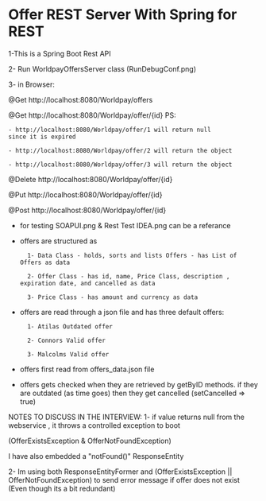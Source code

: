 # Offer REST Server With Spring for REST
1-This is a Spring Boot Rest API

2- Run WorldpayOffersServer class
(RunDebugConf.png)

3- in Browser:

@Get
http://localhost:8080/Worldpay/offers

@Get
http://localhost:8080/Worldpay/offer/{id}
PS:
	
	- http://localhost:8080/Worldpay/offer/1 will return null 
	since it is expired

	- http://localhost:8080/Worldpay/offer/2 will return the object

	- http://localhost:8080/Worldpay/offer/3 will return the object

@Delete
http://localhost:8080/Worldpay/offer/{id}

@Put
http://localhost:8080/Worldpay/offer/{id}

@Post
http://localhost:8080/Worldpay/offer/{id}
- for testing SOAPUI.png & Rest Test IDEA.png can be a referance

- offers are structured as
        
        1- Data Class - holds, sorts and lists Offers - has List of Offers as data
        
        2- Offer Class - has id, name, Price Class, description , expiration date, and cancelled as data
        
        3- Price Class - has amount and currency as data

- offers are read through a json file and has three default offers:

		1- Atilas Outdated offer
		
		2- Connors Valid offer
		
		3- Malcolms Valid offer


- offers first read from offers_data.json file 

- offers gets checked when they are retrieved by getByID methods.
if they are outdated (as time goes) then they get cancelled 
(setCancelled => true)




NOTES TO DISCUSS IN THE INTERVIEW:
1- if value returns null from the webservice ,
it throws a controlled exception to boot

(OfferExistsException & OfferNotFoundException)

I  have also embedded a "notFound()" ResponseEntity 

2- Im using both ResponseEntityFormer and
 (OfferExistsException || OfferNotFoundException) to send error message 
 if offer does not exist (Even though its a bit redundant)

